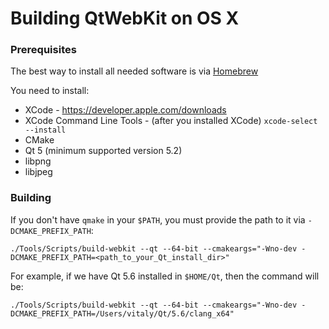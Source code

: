 # Building QtWebKit on OS X

### Prerequisites

The best way to install all needed software is via [Homebrew](http://brew.sh)

You need to install:
* XCode - https://developer.apple.com/downloads
* XCode Command Line Tools - (after you installed XCode) `xcode-select --install`
* CMake
* Qt 5 (minimum supported version 5.2)
* libpng
* libjpeg

### Building

If you don't have `qmake` in your `$PATH`, you must provide the path to it via `-DCMAKE_PREFIX_PATH`:

```
./Tools/Scripts/build-webkit --qt --64-bit --cmakeargs="-Wno-dev -DCMAKE_PREFIX_PATH=<path_to_your_Qt_install_dir>"
```

For example, if we have Qt 5.6 installed in `$HOME/Qt`, then the command will be:
```
./Tools/Scripts/build-webkit --qt --64-bit --cmakeargs="-Wno-dev -DCMAKE_PREFIX_PATH=/Users/vitaly/Qt/5.6/clang_x64"
```

